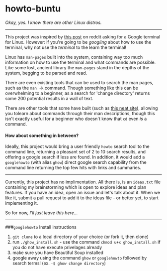 # howto-buntu

*Okay, yes. I know there are other Linux distros.*


___________________________________________________________________


This project was inspired by [this post](http://www.reddit.com/r/Lightbulb/comments/336hkl/google_terminal_for_linux_for_newbies_that_dont/) on reddit asking for a Google terminal for Linux.
However: if you're going to be *googling* about how to use the terminal, why not use the *terminal* to the learn the terminal!

Linux has `man-pages` built into the system, containing way too much information on how to use the terminal and what commands are possible. Like some lost, ancient library the `man-pages` stand in the depths of the system, begging to be parsed and read. 

There are even existing tools that can be used to search the man pages, such as the `man -k` command. Though something like this can be overwhelming to a beginner, as a search for 'change directory' returns some 200 potential results in a wall of text.

There are other tools that some have built (such as [this neat site](http://explainshell.com/)), allowing you tolearn about commands through their man descriptions, though this isn't exactly useful for a beginner who doesn't know that `cd` even *is* a command.

#### How about something in between?

Ideally, this project would bring a user friendly `howto` search tool to the command line, returning a pleasant set of 2 to 10 search results, and offering a google search if less are found. In addition, it would add a `googlehowto` (with alias `ghow`) direct google search capability from the command line returning the top few hits with links and summaries.

----------------------------------------------------------

Currently, this project has no implimentation. All there is, is an `ideas.txt` file containing my brainstorming which is open to explore ideas and plan features.
If you have an idea, open an issue and let's talk about it. When we like it, submit a pull request to add it to the ideas file - or better yet, to start implementing it.

So for now, *I'll just leave this here...*

-----------------------------------------------------------

###`googlehowto` Install instructions

1. `git clone` to a local directory of your choice (or fork it, then clone)
2. run `./ghow_install.sh` - use the command `chmod u+x ghow_install.sh` if you do not have execute privelages already
3. make sure you have Beautiful Soup installed
4. google away using the command `ghow` or `googlehowto` followed by search terms! (ex. `-$ ghow change directory`)
